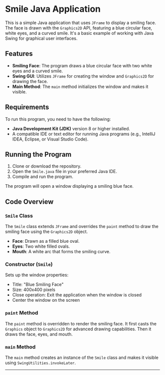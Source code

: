 # Smile Java Application

This is a simple Java application that uses `JFrame` to display a smiling face. The face is drawn with the `Graphics2D` API, featuring a blue circular face, white eyes, and a curved smile. It's a basic example of working with Java Swing for graphical user interfaces.

## Features

- **Smiling Face**: The program draws a blue circular face with two white eyes and a curved smile.
- **Swing GUI**: Utilizes `JFrame` for creating the window and `Graphics2D` for drawing the face.
- **Main Method**: The `main` method initializes the window and makes it visible.

## Requirements

To run this program, you need to have the following:

- **Java Development Kit (JDK)** version 8 or higher installed.
- A compatible IDE or text editor for running Java programs (e.g., IntelliJ IDEA, Eclipse, or Visual Studio Code).

## Running the Program

1. Clone or download the repository.
2. Open the `Smile.java` file in your preferred Java IDE.
3. Compile and run the program.

The program will open a window displaying a smiling blue face.

## Code Overview

### `Smile` Class

The `Smile` class extends `JFrame` and overrides the `paint` method to draw the smiling face using the `Graphics2D` object.

- **Face**: Drawn as a filled blue oval.
- **Eyes**: Two white filled ovals.
- **Mouth**: A white arc that forms the smiling curve.

### Constructor (`Smile`)

Sets up the window properties:
- Title: "Blue Smiling Face"
- Size: 400x400 pixels
- Close operation: Exit the application when the window is closed
- Center the window on the screen

### `paint` Method

The `paint` method is overridden to render the smiling face. It first casts the `Graphics` object to `Graphics2D` for advanced drawing capabilities. Then it draws the face, eyes, and mouth.

### `main` Method

The `main` method creates an instance of the `Smile` class and makes it visible using `SwingUtilities.invokeLater`.

---
